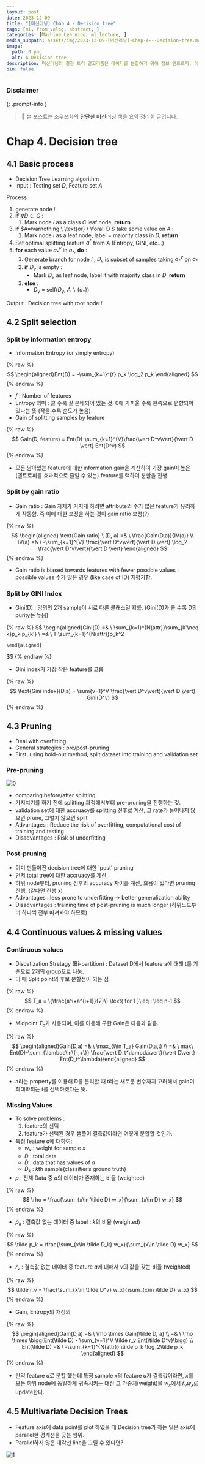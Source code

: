```yaml
---
layout: post
date: 2023-12-09
title: "[머신러닝] Chap 4 - Decision tree"
tags: [ml, from_velog, abstract, ]
categories: [Machine Learning, ml_lecture, ]
media_subpath: assets/img/2023-12-09-[머신러닝]-Chap-4---Decision-tree.md
image:
  path: 0.png
  alt: A Decision tree
description: 머신러닝의 결정 트리 알고리즘은 데이터를 분할하기 위해 정보 엔트로피, 이득 비율, 지니 지수를 사용하며, 과적합 문제를 해결하기 위해 전후 가지치기를 적용합니다. 연속 값과 결측값 처리 방법도 설명되며, 다변량 결정 트리의 가능성에 대해서도 논의됩니다.
pin: false
---
```



### Disclaimer


{: .prompt-info }


> 📣 본 포스트는 조우쯔화의 [단단한 머신러닝](https://product.kyobobook.co.kr/detail/S000001916959) 책을 요약 정리한 글입니다. 


# Chap 4. Decision tree


## 4.1 Basic process

- Decision Tree Learning algorithm
- Input : Testing set $D$, Feature set $A$

Process :

1. generate node $i$
2. **if** $\forall D \in C$ :
	1. Mark node $i$ as a class $C$ leaf node, **return**
3. **if** $A=\varnothing \ \text{or} \ \forall D
$ take some value on $A$ :
	1. Mark node $i$ as a leaf node, label = majority class in $D$, **return**
4. Set optimal splitting feature $a^*$ from $A$ (Entropy, GINI, etc...)
5. **for** each value $a_*^v$ in $a_*$, **do** :
	1. Generate branch for node $i$ ; $D_v$ is subset of samples taking $a_*^v$ on $a_*$
	2. **if** $D_v$ is empty :
		- Mark $D_v$ as leaf node, label it with majority class in $D$, **return**
	3. **else** :
		- $D_v$ = self($D_v$, $A \ \backslash \ \{a_*\}$)

Output : Decision tree with root node $i$


## 4.2 Split selection


### Split by information entropy

- Information Entropy (or simply entropy)

{% raw %}
$$
\begin{aligned}Ent(D) = -\sum_{k=1}^{f} p_k \log_2 p_k
\end{aligned}
$$
{% endraw %}

- $f$ : Number of features
- Entropy 의미 : 클 수록 잘 분배되어 있는 것. 0에 가까울 수록 한쪽으로 편향되어 있다는 뜻 (작을 수록 순도가 높음)
- Gain of splitting samples by feature

{% raw %}
$$
Gain(D, feature) = Ent(D)-\sum_{k=1}^{V}\frac{\vert D^v\vert}{\vert D \vert} Ent(D^v)
$$
{% endraw %}

- 모든 남아있는 feature에 대한 information gain을 계산하여 가장 gain이 높은 (엔트로피를 효과적으로 줄일 수 있는) feature를 택하여 분할을 진행

### Split by gain ratio

- Gain ratio : Gain 자체가 커지게 하려면 attribute의 수가 많은 feature가 유리하게 작동함. 즉 이에 대한 보정을 하는 것이 gain ratio 보정(?)

{% raw %}
$$
\begin{aligned}
	\text{Gain ratio} \ (D, a) =& \ \frac{Gain(D,a)}{IV(a)} \\ 
	IV(a) =& \   -\sum_{k=1}^{V} \frac{\vert D^v\vert}{\vert D \vert} \log_2 \frac{\vert D^v\vert}{\vert D \vert}
	\end{aligned}
$$
{% endraw %}

- Gain ratio is biased towards features with fewer possible values : possible values 수가 많은 경우 (like case of ID) 저평가함.

### Split by GINI Index

- Gini(D) : 임의의 2개 sample이 서로 다른 클래스일 확률. (Gini(D)가 클 수록 D의 purity는 높음)

{% raw %}
$$
\begin{aligned}Gini(D) =& \  \sum_{k=1}^{N(attr)}\sum_{k'\neq k}p_k p_{k'} \\ =& \ 1-\sum_{k=1}^{N(attr)}p_k^2
	
	
	\end{aligned}
$$
{% endraw %}

- Gini index가 가장 작은 feature를 고름

{% raw %}
$$
\text{Gini index}(D,a) = \sum{v=1}^V \frac{\vert D^v\vert}{\vert D \vert} Gini(D^v)
$$
{% endraw %}


## 4.3 Pruning

- Deal with overfitting.
- General strategies : pre/post-pruning
- First, using hold-out method, split dataset into training and validation set

### Pre-pruning


![0](/0.png)

- comparing before/after splitting
- 가지치기를 하기 전에 splitting 과정에서부터 pre-pruning을 진행하는 것.
- validation set에 대한 accruacy를 splitting 전후로 계산, 그 rate가 늘어나지 않으면 prune, 그렇지 않으면 split
- Advantages : Reduce the risk of overfitting, computational cost of training and testing
- Disadvantages : Risk of underfitting

### Post-pruning

- 이미 만들어진 decision tree에 대한 'post' pruning
- 먼저 total tree에 대한 accruacy를 계산.
- 하위 node부터, pruning 전후의 accuracy 차이를 계산, 효용이 있다면 pruning 진행. (같다면 진행 x)
- Advantages : less prone to underfitting -> better generalization ability
- Disadvantages : training time of post-pruning is much longer (하위노드부터 하나씩 전부 따져봐야 하므로)

## 4.4 Continuous values & missing values


### Continuous values

- Discetization Stretagy (Bi-partition) : Dataset D에서 feature a에 대해 t를 기준으로 2개의 group으로 나눔.
- 이 때 Split point의 후보 분할점이 되는 점

{% raw %}
$$
T_a = \{\frac{a^i+a^{i+1}}{2}\} \text{ for 1 }\leq i \leq n-1
$$
{% endraw %}

- Midpoint $T_a$가 사용되며, 이를 이용해 구한 Gain은 다음과 같음.

{% raw %}
$$
\begin{aligned}Gain(D,a) =& \  \max_{t\in T_a} Gain(D,a,t) \\ =& \  max\ Ent(D)-\sum_{\lambda\in\{-,+\}} \frac{\vert D_t^\lambda\vert}{\vert D\vert} Ent(D_t^\lambda)\end{aligned}
$$
{% endraw %}

- a라는 property를 이용해 D를 분리할 때 t라는 새로운 변수까지 고려해서 gain이 최대화되는 t를 선택하겠다는 뜻.

### Missing Values

- To solve problems :
	1. feature의 선택
	2. feature가 선택된 경우 샘플이 결측값이라면 어떻게 분할할 것인가.
- 특정 feature $a$에 대하여:
	- $w_x$ : weight for sample $x$
	- $D$ : total data
	- $\tilde D$ : data that has values of $a$
	- $\tilde D_k$ : $k$th sample(classifier’s ground truth)
- $\rho$ : 전체 Data 중 $a$의 데이터가 존재하는 비율 (weighted)

{% raw %}
$$
\rho = \frac{\sum_{x\in \tilde D} w_x}{\sum_{x\in D} w_x}
$$
{% endraw %}

- $\tilde p_k$ : 결측값 없는 데이터 중 label : $k$의 비율 (weighted)

{% raw %}
$$
\tilde p_k = \frac{\sum_{x\in \tilde D_k} w_x}{\sum_{x\in \tilde D} w_x}
$$
{% endraw %}

- $\tilde r_v$ : 결측값 없는 데이터 중 feature $a$에 대해서 $v$의 값을 갖는 비율 (weighted)

{% raw %}
$$
\tilde r_v = \frac{\sum_{x\in \tilde D^v} w_x}{\sum_{x\in \tilde D} w_x}
$$
{% endraw %}

- Gain, Entropy의 재정의

{% raw %}
$$
\begin{aligned}Gain(D,a) =& \  \rho \times Gain(\tilde D, a) \\ =& \  \rho \times \bigg(Ent(\tilde D) - \sum_{v=1}^V \tilde r_v Ent(\tilde D^v)\bigg) \\ 
	Ent(\tilde D) =& \  -\sum_{k=1}^{N(attr)} \tilde p_k \log_2\tilde p_k
	\end{aligned}
$$
{% endraw %}

- 만약 feature $a$로 분할 했는데 특정 sample $x$의 feature $a$가 결측값이라면, $x$를 모든 하위 node에 동일하게 귀속시키는 대신 그 가중치(weight)을 $w_x$에서 $\tilde r_v w_x$로 update한다.

## 4.5 Multivariate Decision Trees

- Feature axis에 data point를 plot 하였을 때 Decision tree가 하는 일은 axis에 parallel한 경계선을 긋는 행위.
- Parallel하지 않은 대각선 line을 그릴 수 있다면?

![1](/1.png)

